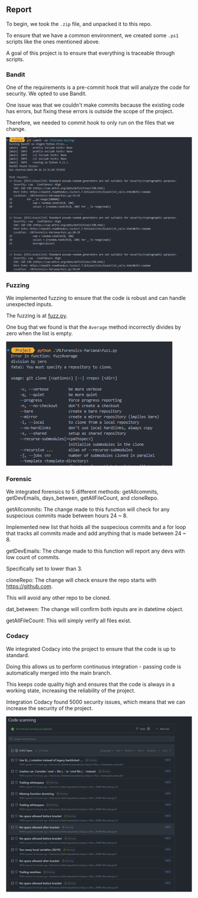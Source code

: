 ## Report

To begin, we took the `.zip` file, and unpacked it to this repo.

To ensure that we have a common environment, we created some `.ps1` scripts like the ones mentioned above.

A goal of this project is to ensure that everything is traceable through scripts.

### Bandit

One of the requirements is a pre-commit hook that will analyze the code for security. We opted to use Bandit.

One issue was that we couldn't make commits because the existing code has errors, but fixing these errors is outside the scope of the project.

Therefore, we needed to commit hook to only run on the files that we change.

![bandit](./images/bandit.png)

### Fuzzing

We implemented fuzzing to ensure that the code is robust and can handle unexpected inputs.

The fuzzing is at [fuzz.py](./MLForensics-farzana/fuzz.py).

One bug that we found is that the `Average` method incorrectly divides by zero when the list is empty.

![fuzzing](./images/fuzz-errors.png)

### Forensic

We integrated forensics to 5 different methods: getAllcommits, getDevEmails, days_between, getAllFileCount, and cloneRepo.

getAllcommits: The change made to this function will check for any suspecious commits made between hours 24 ~ 8. 

Implemented new list that holds all the suspecious commits and a for loop that tracks all commits made and add anything that is made between 24 ~ 8.

getDevEmails: The change made to this function will report any devs with low count of commits.

Specifically set to lower than 3.

cloneRepo: The change will check ensure the repo starts with https://github.com. 

This will avoid any other repo to be cloned.

dat_between: The change will confirm both inputs are in datetime object.

getAllFileCount: This will simply verify all files exist.

### Codacy

We integrated Codacy into the project to ensure that the code is up to standard.

Doing this allows us to perform continuous integration - passing code is automatically merged into the main branch.

This keeps code quality high and ensures that the code is always in a working state, increasing the reliability of the project.

Integration Codacy found 5000 security issues, which means that we can increase the security of the project.

![codacy errors](./images/security-errors.png)
